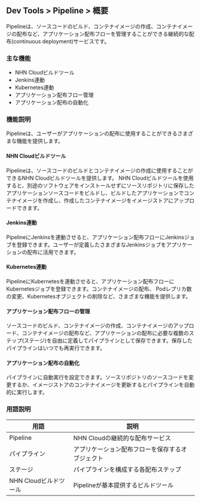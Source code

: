 ## Dev Tools > Pipeline > 概要
Pipelineは、ソースコードのビルド、コンテナイメージの作成、コンテナイメージの配布など、アプリケーション配布フローを管理することができる継続的な配布(continuous deployment)サービスです。

### 主な機能
* NHN Cloudビルドツール
* Jenkins連動
* Kubernetes連動
* アプリケーション配布フロー管理
* アプリケーション配布の自動化

### 機能説明
Pipelineは、ユーザーがアプリケーションの配布に使用することができるさまざまな機能を提供します。

#### NHN Cloudビルドツール
Pipelineは、ソースコードのビルドとコンテナイメージの作成に使用することができるNHN Cloudビルドツールを提供します。 NHN Cloudビルドツールを使用すると、別途のソフトウェアをインストールせずにソースリポジトリに保存したアプリケーションソースコードをビルドし、ビルドしたアプリケーションでコンテナイメージを作成し、作成したコンテナイメージをイメージストアにアップロードできます。

#### Jenkins連動

PipelineにJenkinsを連動させると、アプリケーション配布フローにJenkinsジョブを登録できます。ユーザーが定義したさまざまなJenkinsジョブをアプリケーションの配布に活用できます。

#### Kubernetes連動

PipelineにKubernetesを連動させると、アプリケーション配布フローにKubernetesジョブを登録できます。コンテナイメージの配布、 Podレプリカ数の変更、Kubernetesオブジェクトの削除など、さまざまな機能を提供します。

#### アプリケーション配布フローの管理

ソースコードのビルド、コンテナイメージの作成、コンテナイメージのアップロード、コンテナイメージの配布など、アプリケーションの配布に必要な複数のステップ(ステージ)を自由に定義してパイプラインとして保存できます。保存したパイプラインはいつでも再実行できます。

#### アプリケーション配布の自動化

パイプラインに自動実行を設定できます。ソースリポジトリのソースコードを変更するか、イメージストアのコンテナイメージを更新するとパイプラインを自動的に実行します。

### 用語説明
| 用語 | 説明 |
|---|---|
| Pipeline | NHN Cloudの継続的な配布サービス |
| パイプライン | アプリケーション配布フローを保存するオブジェクト |
| ステージ | パイプラインを構成する各配布ステップ |
| NHN Cloudビルドツール | Pipelineが基本提供するビルドツール |
